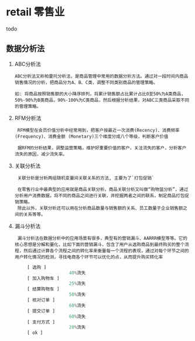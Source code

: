 # retail 零售业

todo

## 数据分析法

1. ABC分析法

       ABC分析法又称帕雷托分析法，是商品管理中常用的数据分析方法。通过对一段时间内商品销售情况的分析，把商品分为A、B、C类，调整不同类别商品的管理策略。

       如: 将商品按照销售额的大小降序排列，将累计销售额占比累计占比0至50%为A类商品，50%-90%为B类商品，90%-100%为C类商品，然后根据分析结果，对ABC三类商品采取不同的管理策略。

2. RFM分析法

        RFM模型在会员价值分析中经常用到，把客户按最近一次消费(Recency)、消费频率(Frequency)、消费金额 (Monetary)三个维度分成八个等级，判断客户价值

        据RFM的分析结果，调整运营策略，维护好重要价值的客户，关注流失的客户，分析客户流失的原因，减少流失率。

3. 关联分析法

        关联分析是分析两组随机变量间关联关系的方法, 主要为了`打包促销`

        在零售行业中最典型的应用就是商品关联分析，商品关联分析又叫做“购物篮分析”，通过分析用户消费数据，将不同的商品之间进行关联，并挖掘两者之间的联系，制定商品打包促销策略。
        除此以外，关联分析还可以用在分析商品数量与销售额的关系、员工数量于企业销售额之间的关系等等。

4. 漏斗分析法

        漏斗分析法在数据分析中的应用场景有很多，典型有的营销漏斗、AARRR模型等等。它的核心思想是分解和量化，比如下面的营销漏斗，包含了用户从选购商品到最终购买的整个流程，然后通过计算各个流程之间的转化率来衡量每一个流程的表现，通过对每个环节之间的用户转化情况的检测，寻找电商各个环节可以优化的点，从而提升购买转化率

```js
        [ 选购 ]
                        40%流失
        [ 加入购物车 ]
                        25%流失
        [ 结算购物车 ]
                        50%流失
        [ 核对订单 ]
                        60%流失
        [ 提交订单 ]
                        60%流失
        [ 支付方式 ]
                        20%流失
        [ ok ]
```